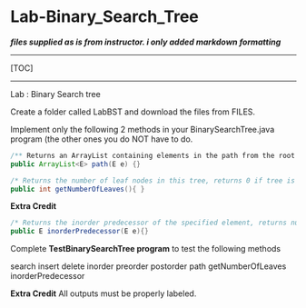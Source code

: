 # Lab-Binary_Search_Tree

**_files supplied as is from instructor. i only added markdown formatting_**

---

[TOC]

---

Lab  : Binary Search tree 

Create a folder called LabBST and download the files from FILES. 

Implement only the following 2 methods in your BinarySearchTree.java program (the other ones you do NOT have to do.

```java
/** Returns an ArrayList containing elements in the path from the root leading to the specified element, returns an empty ArrayList if no  such element exists. */
public ArrayList<E> path(E e) {}
```

```java
/* Returns the number of leaf nodes in this tree, returns 0 if tree is empty*/
public int getNumberOfLeaves(){ }
```

**Extra Credit**

```java
/* Returns the inorder predecessor of the specified element, returns null if tree is empty or element 'e' is not in the tree. */
public E inorderPredecessor(E e){}
```

Complete **TestBinarySearchTree program** to test the following methods

search
insert
delete
inorder
preorder
postorder
path
getNumberOfLeaves
inorderPredecessor    

**Extra Credit** All outputs must be properly labeled.
